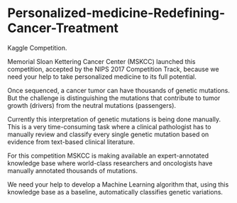 # Personalized-medicine-Redefining-Cancer-Treatment
Kaggle Competition.

Memorial Sloan Kettering Cancer Center (MSKCC) launched this competition, accepted by the NIPS 2017 Competition Track,  because we need your help to take personalized medicine to its full potential.

Once sequenced, a cancer tumor can have thousands of genetic mutations. But the challenge is distinguishing the mutations that contribute to tumor growth (drivers) from the neutral mutations (passengers). 

Currently this interpretation of genetic mutations is being done manually. This is a very time-consuming task where a clinical pathologist has to manually review and classify every single genetic mutation based on evidence from text-based clinical literature.

For this competition MSKCC is making available an expert-annotated knowledge base where world-class researchers and oncologists have manually annotated thousands of mutations.

We need your help to develop a Machine Learning algorithm that, using this knowledge base as a baseline, automatically classifies genetic variations.
